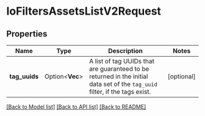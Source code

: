 # IoFiltersAssetsListV2Request

## Properties

Name | Type | Description | Notes
------------ | ------------- | ------------- | -------------
**tag_uuids** | Option<**Vec<String>**> | A list of tag UUIDs that are guaranteed to be returned in the initial data set of the `tag_uuid` filter, if the tags exist. | [optional]

[[Back to Model list]](../README.md#documentation-for-models) [[Back to API list]](../README.md#documentation-for-api-endpoints) [[Back to README]](../README.md)


